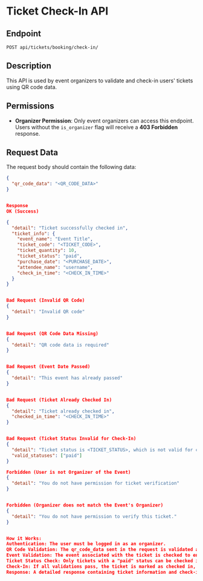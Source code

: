 # Ticket Check-In API

## Endpoint
`POST api/tickets/booking/check-in/`

## Description
This API is used by event organizers to validate and check-in users' tickets using QR code data.

## Permissions
- **Organizer Permission**: Only event organizers can access this endpoint. Users without the `is_organizer` flag will receive a **403 Forbidden** response.

## Request Data
The request body should contain the following data:
```json
{
  "qr_code_data": "<QR_CODE_DATA>"
}


Response
OK (Success)

{
  "detail": "Ticket successfully checked in",
  "ticket_info": {
    "event_name": "Event Title",
    "ticket_code": "<TICKET_CODE>",
    "ticket_quantity": 10,
    "ticket_status": "paid",
    "purchase_date": "<PURCHASE_DATE>",
    "attendee_name": "username",
    "check_in_time": "<CHECK_IN_TIME>"
  }
}


Bad Request (Invalid QR Code)
{
  "detail": "Invalid QR code"
}


Bad Request (QR Code Data Missing)
{
  "detail": "QR code data is required"
}


Bad Request (Event Date Passed)
{
  "detail": "This event has already passed"
}


Bad Request (Ticket Already Checked In)
{
  "detail": "Ticket already checked in",
  "checked_in_time": "<CHECK_IN_TIME>"
}


Bad Request (Ticket Status Invalid for Check-In)
{
  "detail": "Ticket status is <TICKET_STATUS>, which is not valid for check-in",
  "valid_statuses": ["paid"]
}

Forbidden (User is not Organizer of the Event)
{
  "detail": "You do not have permission for ticket verification"
}


Forbidden (Organizer does not match the Event's Organizer)
{
  "detail": "You do not have permission to verify this ticket."
}


How it Works:
Authentication: The user must be logged in as an organizer.
QR Code Validation: The qr_code_data sent in the request is validated against the BookedTicket model.
Event Validation: The event associated with the ticket is checked to ensure it has not already passed.
Ticket Status Check: Only tickets with a "paid" status can be checked in.
Check-In: If all validations pass, the ticket is marked as checked in, and the check-in time is recorded.
Response: A detailed response containing ticket information and check-in time is returned.